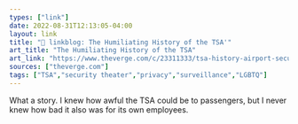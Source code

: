 ```yaml
---
types: ["link"]
date: 2022-08-31T12:13:05-04:00
layout: link
title: "🔗 linkblog: The Humiliating History of the TSA'"
art_title: "The Humiliating History of the TSA"
art_link: "https://www.theverge.com/c/23311333/tsa-history-airport-security-theater-homeland"
sources: ["theverge.com"]
tags: ["TSA","security theater","privacy","surveillance","LGBTQ"]
---
```

What a story. I knew how awful the TSA could be to passengers, but I never knew how bad it also was for its own employees.
 
